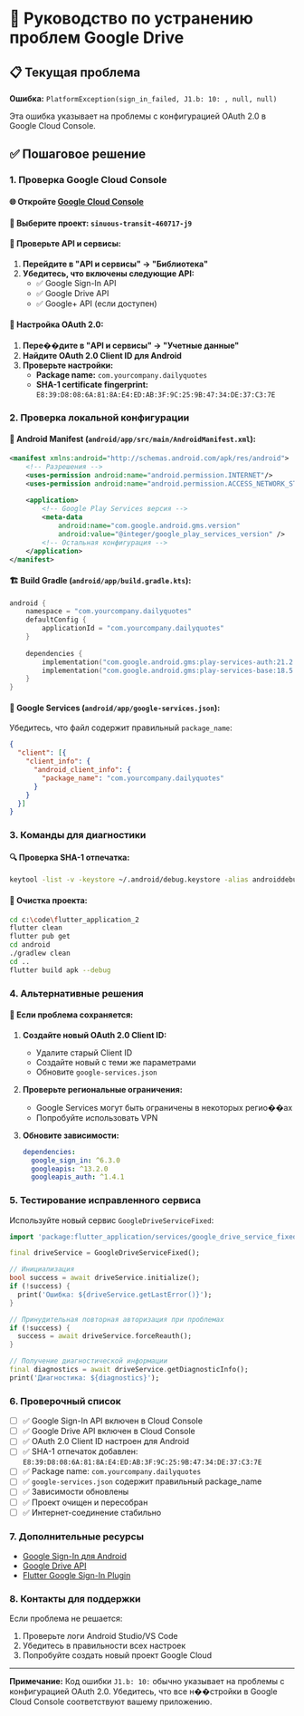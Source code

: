 # 🔧 Руководство по устранению проблем Google Drive

## 📋 Текущая проблема
**Ошибка:** `PlatformException(sign_in_failed, J1.b: 10: , null, null)`

Эта ошибка указывает на проблемы с конфигурацией OAuth 2.0 в Google Cloud Console.

## ✅ Пошаговое решение

### 1. Проверка Google Cloud Console

#### 🌐 Откройте [Google Cloud Console](https://console.cloud.google.com/)

#### 📁 Выберите проект: `sinuous-transit-460717-j9`

#### 🔧 Проверьте API и сервисы:

1. **Перейдите в "API и сервисы" → "Библиотека"**
2. **Убедитесь, что включены следующие API:**
   - ✅ Google Sign-In API
   - ✅ Google Drive API
   - ✅ Google+ API (если доступен)

#### 🔑 Настройка OAuth 2.0:

1. **Пере��дите в "API и сервисы" → "Учетные данные"**
2. **Найдите OAuth 2.0 Client ID для Android**
3. **Проверьте настройки:**
   - **Package name:** `com.yourcompany.dailyquotes`
   - **SHA-1 certificate fingerprint:** `E8:39:D8:08:6A:81:8A:E4:ED:AB:3F:9C:25:9B:47:34:DE:37:C3:7E`

### 2. Проверка локальной конфигурации

#### 📱 Android Manifest (`android/app/src/main/AndroidManifest.xml`):
```xml
<manifest xmlns:android="http://schemas.android.com/apk/res/android">
    <!-- Разрешения -->
    <uses-permission android:name="android.permission.INTERNET"/>
    <uses-permission android:name="android.permission.ACCESS_NETWORK_STATE"/>
    
    <application>
        <!-- Google Play Services версия -->
        <meta-data
            android:name="com.google.android.gms.version"
            android:value="@integer/google_play_services_version" />
        <!-- Остальная конфигурация -->
    </application>
</manifest>
```

#### 🏗️ Build Gradle (`android/app/build.gradle.kts`):
```kotlin
android {
    namespace = "com.yourcompany.dailyquotes"
    defaultConfig {
        applicationId = "com.yourcompany.dailyquotes"
    }
    
    dependencies {
        implementation("com.google.android.gms:play-services-auth:21.2.0")
        implementation("com.google.android.gms:play-services-base:18.5.0")
    }
}
```

#### 📄 Google Services (`android/app/google-services.json`):
Убедитесь, что файл содержит правильный `package_name`:
```json
{
  "client": [{
    "client_info": {
      "android_client_info": {
        "package_name": "com.yourcompany.dailyquotes"
      }
    }
  }]
}
```

### 3. Команды для диагностики

#### 🔍 Проверка SHA-1 отпечатка:
```bash
keytool -list -v -keystore ~/.android/debug.keystore -alias androiddebugkey -storepass android -keypass android
```

#### 🧹 Очистка проекта:
```bash
cd c:\code\flutter_application_2
flutter clean
flutter pub get
cd android
./gradlew clean
cd ..
flutter build apk --debug
```

### 4. Альтернативные решения

#### 🔄 Если проблема сохраняется:

1. **Создайте новый OAuth 2.0 Client ID:**
   - Удалите старый Client ID
   - Создайте новый с теми же параметрами
   - Обновите `google-services.json`

2. **Проверьте региональные ограничения:**
   - Google Services могут быть ограничены в некоторых регио��ах
   - Попробуйте использовать VPN

3. **Обновите зависимости:**
   ```yaml
   dependencies:
     google_sign_in: ^6.3.0
     googleapis: ^13.2.0
     googleapis_auth: ^1.4.1
   ```

### 5. Тестирование исправленного сервиса

Используйте новый сервис `GoogleDriveServiceFixed`:

```dart
import 'package:flutter_application/services/google_drive_service_fixed.dart';

final driveService = GoogleDriveServiceFixed();

// Инициализация
bool success = await driveService.initialize();
if (!success) {
  print('Ошибка: ${driveService.getLastError()}');
}

// Принудительная повторная авторизация при проблемах
if (!success) {
  success = await driveService.forceReauth();
}

// Получение диагностической информации
final diagnostics = await driveService.getDiagnosticInfo();
print('Диагностика: ${diagnostics}');
```

### 6. Проверочный список

- [ ] ✅ Google Sign-In API включен в Cloud Console
- [ ] ✅ Google Drive API включен в Cloud Console  
- [ ] ✅ OAuth 2.0 Client ID настроен для Android
- [ ] ✅ SHA-1 отпечаток добавлен: `E8:39:D8:08:6A:81:8A:E4:ED:AB:3F:9C:25:9B:47:34:DE:37:C3:7E`
- [ ] ✅ Package name: `com.yourcompany.dailyquotes`
- [ ] ✅ `google-services.json` содержит правильный package_name
- [ ] ✅ Зависимости обновлены
- [ ] ✅ Проект очищен и пересобран
- [ ] ✅ Интернет-соединение стабильно

### 7. Дополнительные ресурсы

- [Google Sign-In для Android](https://developers.google.com/identity/sign-in/android/start)
- [Google Drive API](https://developers.google.com/drive/api/guides/about-sdk)
- [Flutter Google Sign-In Plugin](https://pub.dev/packages/google_sign_in)

### 8. Контакты для поддержки

Если проблема не решается:
1. Проверьте логи Android Studio/VS Code
2. Убедитесь в правильности всех настроек
3. Попробуйте создать новый проект Google Cloud

---

**Примечание:** Код ошибки `J1.b: 10:` обычно указывает на проблемы с конфигурацией OAuth 2.0. Убедитесь, что все н��стройки в Google Cloud Console соответствуют вашему приложению.
